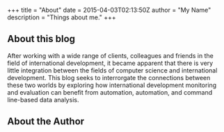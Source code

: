+++
title = "About"
date = 2015-04-03T02:13:50Z
author = "My Name"
description = "Things about me."
+++

## About this blog

After working with a wide range of clients, colleagues and friends in the field of international development, it became apparent that there is very little integration between the fields of computer science and international development. This blog seeks to interrorgate the connections between these two worlds by exploring how international development monitoring and evaluation can benefit from automation, automation, and command line-based data analysis. 

## About the Author





